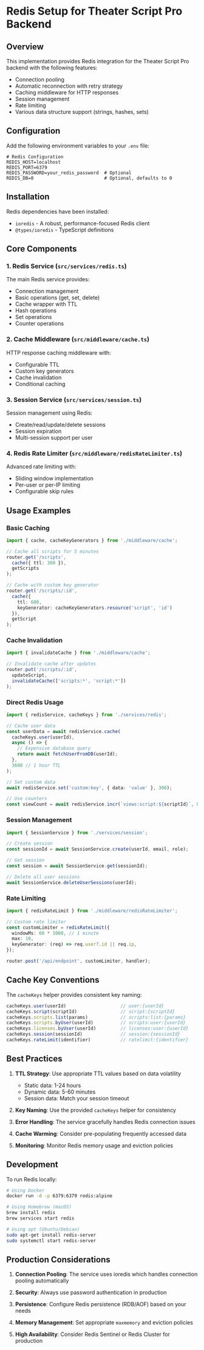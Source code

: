 # Redis Setup for Theater Script Pro Backend

## Overview

This implementation provides Redis integration for the Theater Script Pro backend with the following features:

- Connection pooling
- Automatic reconnection with retry strategy
- Caching middleware for HTTP responses
- Session management
- Rate limiting
- Various data structure support (strings, hashes, sets)

## Configuration

Add the following environment variables to your `.env` file:

```env
# Redis Configuration
REDIS_HOST=localhost
REDIS_PORT=6379
REDIS_PASSWORD=your_redis_password  # Optional
REDIS_DB=0                          # Optional, defaults to 0
```

## Installation

Redis dependencies have been installed:
- `ioredis` - A robust, performance-focused Redis client
- `@types/ioredis` - TypeScript definitions

## Core Components

### 1. Redis Service (`src/services/redis.ts`)

The main Redis service provides:
- Connection management
- Basic operations (get, set, delete)
- Cache wrapper with TTL
- Hash operations
- Set operations
- Counter operations

### 2. Cache Middleware (`src/middleware/cache.ts`)

HTTP response caching middleware with:
- Configurable TTL
- Custom key generators
- Cache invalidation
- Conditional caching

### 3. Session Service (`src/services/session.ts`)

Session management using Redis:
- Create/read/update/delete sessions
- Session expiration
- Multi-session support per user

### 4. Redis Rate Limiter (`src/middleware/redisRateLimiter.ts`)

Advanced rate limiting with:
- Sliding window implementation
- Per-user or per-IP limiting
- Configurable skip rules

## Usage Examples

### Basic Caching

```typescript
import { cache, cacheKeyGenerators } from './middleware/cache';

// Cache all scripts for 5 minutes
router.get('/scripts', 
  cache({ ttl: 300 }), 
  getScripts
);

// Cache with custom key generator
router.get('/scripts/:id', 
  cache({ 
    ttl: 600, 
    keyGenerator: cacheKeyGenerators.resource('script', 'id') 
  }), 
  getScript
);
```

### Cache Invalidation

```typescript
import { invalidateCache } from './middleware/cache';

// Invalidate cache after updates
router.put('/scripts/:id', 
  updateScript, 
  invalidateCache(['scripts:*', 'script:*'])
);
```

### Direct Redis Usage

```typescript
import { redisService, cacheKeys } from './services/redis';

// Cache user data
const userData = await redisService.cache(
  cacheKeys.user(userId),
  async () => {
    // Expensive database query
    return await fetchUserFromDB(userId);
  },
  3600 // 1 hour TTL
);

// Set custom data
await redisService.set('custom:key', { data: 'value' }, 300);

// Use counters
const viewCount = await redisService.incr(`views:script:${scriptId}`, 86400);
```

### Session Management

```typescript
import { SessionService } from './services/session';

// Create session
const sessionId = await SessionService.create(userId, email, role);

// Get session
const session = await SessionService.get(sessionId);

// Delete all user sessions
await SessionService.deleteUserSessions(userId);
```

### Rate Limiting

```typescript
import { redisRateLimit } from './middleware/redisRateLimiter';

// Custom rate limiter
const customLimiter = redisRateLimit({
  windowMs: 60 * 1000, // 1 minute
  max: 10,
  keyGenerator: (req) => req.user?.id || req.ip,
});

router.post('/api/endpoint', customLimiter, handler);
```

## Cache Key Conventions

The `cacheKeys` helper provides consistent key naming:

```typescript
cacheKeys.user(userId)                    // user:{userId}
cacheKeys.script(scriptId)                // script:{scriptId}
cacheKeys.scripts.list(params)            // scripts:list:{params}
cacheKeys.scripts.byUser(userId)          // scripts:user:{userId}
cacheKeys.licenses.byUser(userId)         // licenses:user:{userId}
cacheKeys.session(sessionId)              // session:{sessionId}
cacheKeys.rateLimit(identifier)           // ratelimit:{identifier}
```

## Best Practices

1. **TTL Strategy**: Use appropriate TTL values based on data volatility
   - Static data: 1-24 hours
   - Dynamic data: 5-60 minutes
   - Session data: Match your session timeout

2. **Key Naming**: Use the provided `cacheKeys` helper for consistency

3. **Error Handling**: The service gracefully handles Redis connection issues

4. **Cache Warming**: Consider pre-populating frequently accessed data

5. **Monitoring**: Monitor Redis memory usage and eviction policies

## Development

To run Redis locally:

```bash
# Using Docker
docker run -d -p 6379:6379 redis:alpine

# Using Homebrew (macOS)
brew install redis
brew services start redis

# Using apt (Ubuntu/Debian)
sudo apt-get install redis-server
sudo systemctl start redis-server
```

## Production Considerations

1. **Connection Pooling**: The service uses ioredis which handles connection pooling automatically

2. **Security**: Always use password authentication in production

3. **Persistence**: Configure Redis persistence (RDB/AOF) based on your needs

4. **Memory Management**: Set appropriate `maxmemory` and eviction policies

5. **High Availability**: Consider Redis Sentinel or Redis Cluster for production
